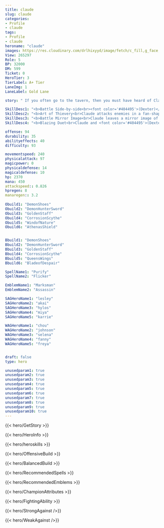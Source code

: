 ```yaml
---
title: claude
slug: claude
categories: 
- Profile 
- claude
tags: 
- Profile
- claude
heroname: "claude"
images: https://res.cloudinary.com/drlhixyyd/image/fetch/c_fill,g_face,f_auto/https://cdn2-build.mobagenie.my.id/p/images/banner/full/claude.jpg
View: 265297 
Role: 5 
BP: 32000
DM: 599 
Ticket: 0 
HeroTier: 3 
TierLabel: A+ Tier 
LaneImg: 1
LaneLabel: Gold Lane 

story: " If you often go to the tavern, then you must have heard of Claude. His story is a favorite for tipsy travelers—One of the most famous legends in the Land of Dawn. Rumor has it, that this teenage human has a special talent for thievery. To Claude, thievery is an art from rather than a crime. In fact, Claude would often send his victims a notice to let them know in advance. Much to everyone\'s surprise, Claude always succeeded in acquiring his targeted objects, regardless of how strong or prepared his victims are. Whether the target is king\'s a well-guarded treasure, a magic library protected by powerful spells, or an dark fortress filled with the undead—Nothing can stop Claude from taking what he wants. It is said that this young \"Thief King\" has a mysterious partner in crime. Some say his partner is a beautiful maiden, other\'s say it\'s his twin brother. However, most people believe in the version of the story where Claude\'s partner is a wizard who practices black magic—This version quickly gained support after one of Claude\'s victims recalled hearing an odd laughter. In recent times, Claude is said to be eyeing the latest research of the famed machine specialist in the city of Antoinerei, Dr. Rooney, who\'s said to have invented a device that would allow its user to freely travel across the planes of existence and create mirror images.The Captain of the Guard, Bruno, caught wind of Claude\'s hallmark notice and installed monitoring devices all over Antoinerei to catch him. As soon as Claude entered the city, he was caught by the City Guards and placed in an inescapable prison that utilized some of the best technology. "

SkillDesc1: "<b>Battle Side-by-side<br><font color='#404495'>(Dexter)</font> launches an attack to help Claude, hitting again to the enemies hit by Claude's Basic Attack. Deals 35% of Claude's Basic Attack and enjoys the effects attached by Claude's Basic Attack."   
SkillDesc2: "<b>Art of Thievery<br>Claude attacks enemies in a fan-shaped area, dealing 160<font color='#D58E1F'>( +40% Total Physical ATK)</font> <font color='#C53535'>(Physical Damage)</font> and reducing their Movement Speed by 20% and Attack Speed by 10%. Each unit he hits increases his Movement Speed and Attack Speed by 2% for 6s (doubled when hitting a hero or creep), capped at 10 stacks."   
SkillDesc3: "<b>Battle Mirror Image<br>Claude leaves a mirror image of <font color='#404495'>(Dexter)</font> at a designated location. Dexter&rsquo;s mirror image automatically attacks enemies. Lasts 5.5s. Claude can activate this skill again to switch places with the mirror image. <font color='#404495'>(Dexter)</font> 's Basic Attack deals 35% of Claude's Basic Attack Damage and enjoys the effects attached by Claude's Basic Attack."   
SkillDesc4: "<b>Blazing Duet<br>Claude and <font color='#404495'>(Dexter)</font> rapidly fire at the enemies nearby over 3s, dealing 100<font color='#D58E1F'>( +10% Total Physical ATK)</font> <font color='#C53535'>(Physical Damage)</font> to up to two targets each time they shoot. This skill benefits from Claude's Basic Attack effects and grants him a shield that can absorb 20<font color='#D58E1F'>( +3% Total Physical ATK)</font> damage. The rate of fire increases with bonus ATK Speed. Minions take 300% damage."  

offense: 94 
durability: 35 
abilityeffects: 40 
difficulty: 93 

movementspeed: 240
physicalattack: 97
magicpower: 0
physicaldefense: 14
magicaldefense: 10
hp: 2370
mana: 450
attackspeed:: 0.826
hpregen: 8
manaregen:: 3.2
 
Obuild1: "DemonShoes"  
Obuild2: "DemonHunterSword" 
Obuild3: "GoldenStaff" 
Obuild4: "CorrosionScythe" 
Obuild5: "WindofNature" 
Obuild6: "AthenasShield" 


Bbuild1: "DemonShoes"  
Bbuild2: "DemonHunterSword" 
Bbuild3: "GoldenStaff" 
Bbuild4: "CorrosionScythe" 
Bbuild5: "QueensWings" 
Bbuild6: "BladeofDespair" 

SpellName1: "Purify" 
SpellName2: "Flicker"   

EmblemName1: "Marksman" 
EmblemName2: "Assassin"    

SAGHeroName1: "lesley"
SAGHeroName2: "akai"
SAGHeroName3: "hylos"
SAGHeroName4: "miya"
SAGHeroName5: "karrie"

WAGHeroName1: "chou"
WAGHeroName2: "johnson"
WAGHeroName3: "selena"
WAGHeroName4: "fanny"
WAGHeroName5: "freya"


draft: false
type: hero

unusedparam1: true
unusedparam2: true
unusedparam3: true
unusedparam4: true
unusedparam5: true
unusedparam6: true
unusedparam7: true
unusedparam8: true
unusedparam9: true
unusedparam10: true
---
```



{{< hero/GetStory >}}

{{< hero/HeroInfo >}}
 
{{< hero/heroskills >}}

{{< hero/OffensiveBuild >}} 

{{< hero/BalancedBuild >}}


{{< hero/RecommendedSpells >}}  

{{< hero/RecommendedEmblems >}}   


{{< hero/ChampionAttributes >}}


{{< hero/FightingAbility >}}

{{< hero/StrongAgainst />}}

{{< hero/WeakAgainst />}}
